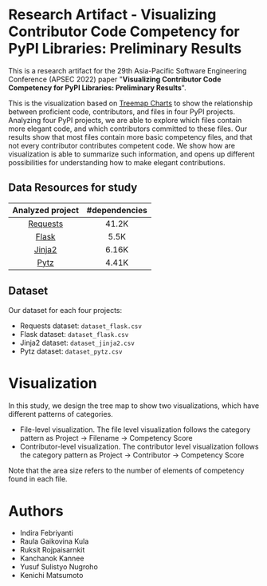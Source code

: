 # Research Artifact - Visualizing Contributor Code Competency for PyPI Libraries: Preliminary Results

This is a research artifact for the 29th Asia-Pacific Software Engineering Conference (APSEC 2022) 
paper "**Visualizing Contributor Code Competency for PyPI Libraries: Preliminary Results**".

This is the visualization based on [Treemap Charts](https://plotly.com/python/treemaps/) to show the relationship between proficient code, contributors, and files in four PyPI projects. 
Analyzing four PyPI projects, we are able to explore which files contain more elegant code, and which contributors committed to these files. 
Our results show that most files contain more basic competency files, and that not every contributor contributes competent code. 
We show how are visualization is able to summarize such information, and opens up different possibilities for understanding how to make elegant contributions.



## Data Resources for study

| Analyzed project                            | #dependencies |
| :-----------------------------------------: | :-----------: |
| [Requests](https://github.com/psf/requests) | 41.2K         |
| [Flask](https://github.com/pallets/flask)   | 5.5K          |
| [Jinja2](https://github.com/pallets/jinja)  | 6.16K         |
| [Pytz](https://github.com/stub42/pytz)      | 4.41K         |

## Dataset
Our dataset for each four projects:
- Requests dataset: `dataset_flask.csv`
- Flask dataset: `dataset_flask.csv`
- Jinja2 dataset: `dataset_jinja2.csv`
- Pytz dataset: `dataset_pytz.csv`

# Visualization

In this study, we design the tree map to show two visualizations, which have different patterns of categories.
- File-level visualization. The file level visualization follows the category pattern as Project → Filename → Competency Score
- Contributor-level visualization. The contributor level visualization follows the category pattern as Project → Contributor → Competency Score

Note that the area size refers to the number of elements of competency found in each file.

# Authors
- Indira Febriyanti
- Raula Gaikovina Kula
- Ruksit Rojpaisarnkit
- Kanchanok Kannee
- Yusuf Sulistyo Nugroho
- Kenichi Matsumoto
